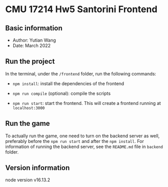 # CMU 17214 Hw5 Santorini Frontend 

## Basic information
- Author: Yutian Wang
- Date: March 2022

## Run the project

In the terminal, under the `/frontend` folder, run the following commands:

- `npm install`: install the dependencies of the frontend

- `npm run compile` (optional): compile the scripts

- `npm run start`: start the frontend. This will create a frontend running at `localhost:3000`

## Run the game

To actually run the game, one need to turn on the backend server as well, preferably before the `npm run start` and after the `npm install`. For information of running the backend server, see the `README.md` file in `backend` folder. 

## Version information
node version v16.13.2
